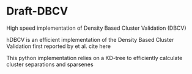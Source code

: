 # Draft-DBCV
High speed implementation of Density Based Cluster Validation (DBCV)

hDBCV is an efficient implementation of the Density Based Cluster Validation first reported by et al. 
cite here


This python implementation relies on a KD-tree to efficiently calculate cluster separations and sparsenes
